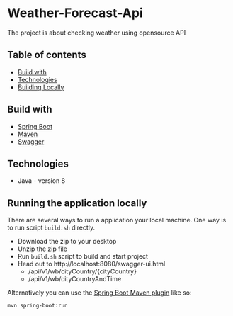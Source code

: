 # Weather-Forecast-Api
The project is about checking weather using opensource API

## Table of contents
* [Build with](#build-with)
* [Technologies](#technologies)
* [Building Locally](#building-locally)

## Build with
* [Spring Boot](https://spring.io/projects/spring-boot)
* [Maven](https://maven.apache.org)
* [Swagger](https://swagger.io/tools/swagger-ui/)

## Technologies
* Java - version 8

## Running the application locally
There are several ways to run a application your local machine. One way is to run script `build.sh` directly.

- Download the zip to your desktop
- Unzip the zip file
- Run `build.sh` script to build and start project
- Head out to http://localhost:8080/swagger-ui.html
    - /api/v1/wb/cityCountry/{cityCountry}
    - /api/v1/wb/cityCountryAndTime

Alternatively you can use the [Spring Boot Maven plugin](https://docs.spring.io/spring-boot/docs/current/reference/html/build-tool-plugins-maven-plugin.html) like so:

```shell
mvn spring-boot:run
```
